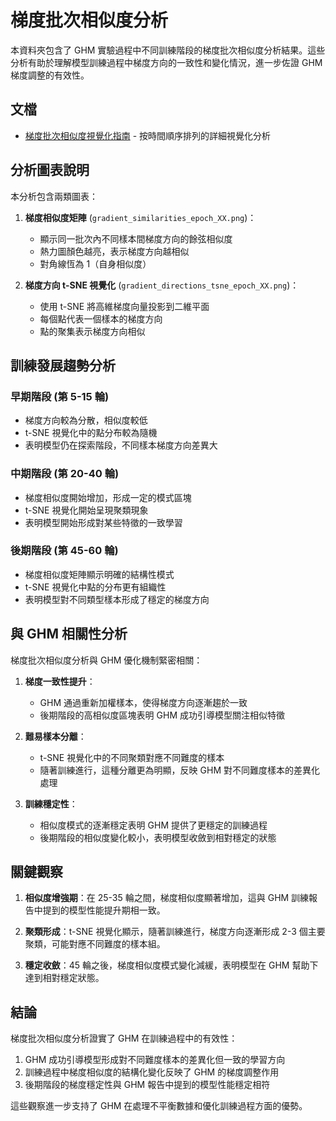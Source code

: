 # 梯度批次相似度分析

本資料夾包含了 GHM 實驗過程中不同訓練階段的梯度批次相似度分析結果。這些分析有助於理解模型訓練過程中梯度方向的一致性和變化情況，進一步佐證 GHM 梯度調整的有效性。

## 文檔

- [梯度批次相似度視覺化指南](visualization_guide.md) - 按時間順序排列的詳細視覺化分析

## 分析圖表說明

本分析包含兩類圖表：

1. **梯度相似度矩陣** (`gradient_similarities_epoch_XX.png`)：
   - 顯示同一批次內不同樣本間梯度方向的餘弦相似度
   - 熱力圖顏色越亮，表示梯度方向越相似
   - 對角線恆為 1（自身相似度）

2. **梯度方向 t-SNE 視覺化** (`gradient_directions_tsne_epoch_XX.png`)：
   - 使用 t-SNE 將高維梯度向量投影到二維平面
   - 每個點代表一個樣本的梯度方向
   - 點的聚集表示梯度方向相似

## 訓練發展趨勢分析

### 早期階段 (第 5-15 輪)
- 梯度方向較為分散，相似度較低
- t-SNE 視覺化中的點分布較為隨機
- 表明模型仍在探索階段，不同樣本梯度方向差異大

### 中期階段 (第 20-40 輪)
- 梯度相似度開始增加，形成一定的模式區塊
- t-SNE 視覺化開始呈現聚類現象
- 表明模型開始形成對某些特徵的一致學習

### 後期階段 (第 45-60 輪)
- 梯度相似度矩陣顯示明確的結構性模式
- t-SNE 視覺化中點的分布更有組織性
- 表明模型對不同類型樣本形成了穩定的梯度方向

## 與 GHM 相關性分析

梯度批次相似度分析與 GHM 優化機制緊密相關：

1. **梯度一致性提升**：
   - GHM 通過重新加權樣本，使得梯度方向逐漸趨於一致
   - 後期階段的高相似度區塊表明 GHM 成功引導模型關注相似特徵

2. **難易樣本分離**：
   - t-SNE 視覺化中的不同聚類對應不同難度的樣本
   - 隨著訓練進行，這種分離更為明顯，反映 GHM 對不同難度樣本的差異化處理

3. **訓練穩定性**：
   - 相似度模式的逐漸穩定表明 GHM 提供了更穩定的訓練過程
   - 後期階段的相似度變化較小，表明模型收斂到相對穩定的狀態

## 關鍵觀察

1. **相似度增強期**：在 25-35 輪之間，梯度相似度顯著增加，這與 GHM 訓練報告中提到的模型性能提升期相一致。

2. **聚類形成**：t-SNE 視覺化顯示，隨著訓練進行，梯度方向逐漸形成 2-3 個主要聚類，可能對應不同難度的樣本組。

3. **穩定收斂**：45 輪之後，梯度相似度模式變化減緩，表明模型在 GHM 幫助下達到相對穩定狀態。

## 結論

梯度批次相似度分析證實了 GHM 在訓練過程中的有效性：

1. GHM 成功引導模型形成對不同難度樣本的差異化但一致的學習方向
2. 訓練過程中梯度相似度的結構化變化反映了 GHM 的梯度調整作用
3. 後期階段的梯度穩定性與 GHM 報告中提到的模型性能穩定相符

這些觀察進一步支持了 GHM 在處理不平衡數據和優化訓練過程方面的優勢。 